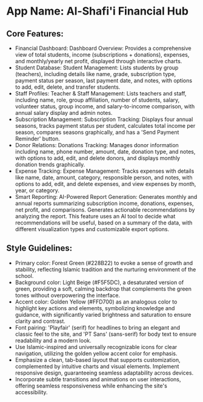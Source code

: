 # **App Name**: Al-Shafi'i Financial Hub

## Core Features:

- Financial Dashboard: Dashboard Overview: Provides a comprehensive view of total students, income (subscriptions + donations), expenses, and monthly/yearly net profit, displayed through interactive charts.
- Student Database: Student Management: Lists students by group (teachers), including details like name, grade, subscription type, payment status per season, last payment date, and notes, with options to add, edit, delete, and transfer students.
- Staff Profiles: Teacher & Staff Management: Lists teachers and staff, including name, role, group affiliation, number of students, salary, volunteer status, group income, and salary-to-income comparison, with annual salary display and admin notes.
- Subscription Management: Subscription Tracking: Displays four annual seasons, tracks payment status per student, calculates total income per season, compares seasons graphically, and has a 'Send Payment Reminder' button.
- Donor Relations: Donations Tracking: Manages donor information including name, phone number, amount, date, donation type, and notes, with options to add, edit, and delete donors, and displays monthly donation trends graphically.
- Expense Tracking: Expense Management: Tracks expenses with details like name, date, amount, category, responsible person, and notes, with options to add, edit, and delete expenses, and view expenses by month, year, or category.
- Smart Reporting: AI-Powered Report Generation: Generates monthly and annual reports summarizing subscription income, donations, expenses, net profit, and comparisons. Generates actionable recommendations by analyzing the report. This feature uses an AI tool to decide what recommendations will be useful, based on a summary of the data, with different visualization types and customizable export options.

## Style Guidelines:

- Primary color: Forest Green (#228B22) to evoke a sense of growth and stability, reflecting Islamic tradition and the nurturing environment of the school.
- Background color: Light Beige (#F5F5DC), a desaturated version of green, providing a soft, calming backdrop that complements the green tones without overpowering the interface.
- Accent color: Golden Yellow (#FFD700) as an analogous color to highlight key actions and elements, symbolizing knowledge and guidance, with significantly varied brightness and saturation to ensure clarity and contrast.
- Font pairing: 'Playfair' (serif) for headlines to bring an elegant and classic feel to the site, and 'PT Sans' (sans-serif) for body text to ensure readability and a modern look. 
- Use Islamic-inspired and universally recognizable icons for clear navigation, utilizing the golden yellow accent color for emphasis.
- Emphasize a clean, tab-based layout that supports customization, complemented by intuitive charts and visual elements. Implement responsive design, guaranteeing seamless adaptability across devices.
- Incorporate subtle transitions and animations on user interactions, offering seamless responsiveness while enhancing the site's accessibility.